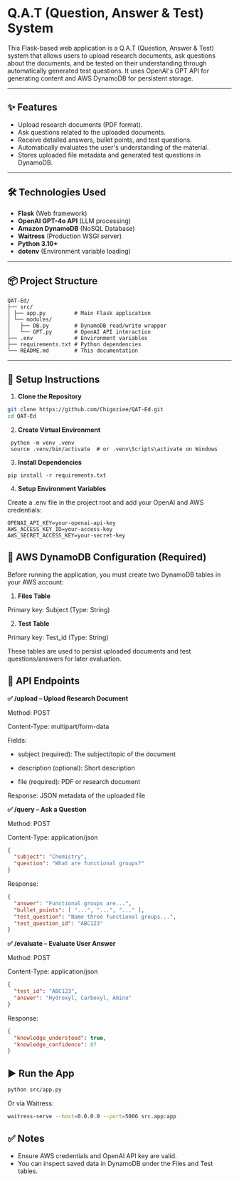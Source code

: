 # Q.A.T (Question, Answer & Test) System

This Flask-based web application is a Q.A.T (Question, Answer & Test) system that allows users to upload research documents, ask questions about the documents, and be tested on their understanding through automatically generated test questions. It uses OpenAI's GPT API for generating content and AWS DynamoDB for persistent storage.

---

## ✨ Features

- Upload research documents (PDF format).
- Ask questions related to the uploaded documents.
- Receive detailed answers, bullet points, and test questions.
- Automatically evaluates the user's understanding of the material.
- Stores uploaded file metadata and generated test questions in DynamoDB.

---

## 🛠 Technologies Used

- **Flask** (Web framework)
- **OpenAI GPT-4o API** (LLM processing)
- **Amazon DynamoDB** (NoSQL Database)
- **Waitress** (Production WSGI server)
- **Python 3.10+**
- **dotenv** (Environment variable loading)

---

## 📦 Project Structure
    QAT-Ed/
    ├── src/
    │ ├── app.py         # Main Flask application
    │ └── modules/
    │   ├── DB.py        # DynamoDB read/write wrapper
    │   └── GPT.py       # OpenAI API interaction
    ├── .env             # Environment variables
    ├── requirements.txt # Python dependencies
    └── README.md        # This documentation

---

## 🚀 Setup Instructions

1. **Clone the Repository**

```bash
git clone https://github.com/Chigoziee/QAT-Ed.git
cd QAT-Ed
```
2. **Create Virtual Environment**
```
 python -m venv .venv
 source .venv/bin/activate  # or .venv\Scripts\activate on Windows
```
3. **Install Dependencies**
```
pip install -r requirements.txt
```
4. **Setup Environment Variables**
   
  Create a .env file in the project root and add your OpenAI and AWS credentials:
```
OPENAI_API_KEY=your-openai-api-key
AWS_ACCESS_KEY_ID=your-access-key
AWS_SECRET_ACCESS_KEY=your-secret-key
```

## 🔧 AWS DynamoDB Configuration (Required)
Before running the application, you must create two DynamoDB tables in your AWS account:

1. **Files Table**
   
Primary key: Subject (Type: String)

2. **Test Table**
   
Primary key: Test_id (Type: String)

These tables are used to persist uploaded documents and test questions/answers for later evaluation.

## 🧪 API Endpoints

**✅ /upload – Upload Research Document**

Method: POST

Content-Type: multipart/form-data

Fields:

- subject (required): The subject/topic of the document

- description (optional): Short description

- file (required): PDF or research document

Response: JSON metadata of the uploaded file

**✅ /query – Ask a Question**

Method: POST

Content-Type: application/json
```json
{
  "subject": "Chemistry",
  "question": "What are functional groups?"
}
```
Response:
```json
{
  "answer": "Functional groups are...",
  "bullet_points": [ "...", "...", "..." ],
  "test_question": "Name three functional groups...",
  "test_question_id": "ABC123"
}
```

**✅ /evaluate – Evaluate User Answer**

Method: POST

Content-Type: application/json
```json
{
  "test_id": "ABC123",
  "answer": "Hydroxyl, Carboxyl, Amino"
}
```
Response:
```json
{
  "knowledge_understood": true,
  "knowledge_confidence": 87
}
```
## ▶️ Run the App
```bash
python src/app.py
```
Or via Waitress:
```bash
waitress-serve --host=0.0.0.0 --port=5006 src.app:app
```
## ✅ Notes
- Ensure AWS credentials and OpenAI API key are valid.
- You can inspect saved data in DynamoDB under the Files and Test tables.
